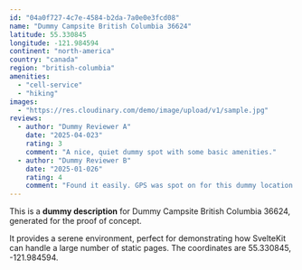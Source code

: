 ```yaml
---
id: "04a0f727-4c7e-4584-b2da-7a0e0e3fcd08"
name: "Dummy Campsite British Columbia 36624"
latitude: 55.330845
longitude: -121.984594
continent: "north-america"
country: "canada"
region: "british-columbia"
amenities:
  - "cell-service"
  - "hiking"
images:
  - "https://res.cloudinary.com/demo/image/upload/v1/sample.jpg"
reviews:
  - author: "Dummy Reviewer A"
    date: "2025-04-023"
    rating: 3
    comment: "A nice, quiet dummy spot with some basic amenities."
  - author: "Dummy Reviewer B"
    date: "2025-01-026"
    rating: 4
    comment: "Found it easily. GPS was spot on for this dummy location."
---
```


This is a **dummy description** for Dummy Campsite British Columbia 36624, generated for the proof of concept.

It provides a serene environment, perfect for demonstrating how SvelteKit can handle a large number of static pages. The coordinates are 55.330845, -121.984594.

